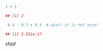 <!-- M-x poly-markdown+r-minor-mode RET -->

```r
1 + 1

```

```r
## [1] 2

```

```r
 0.4 - 0.7 + 0.3  # what? it is not zero!
```

```r
## [1] 5.551e-17
```

sfdsf 
